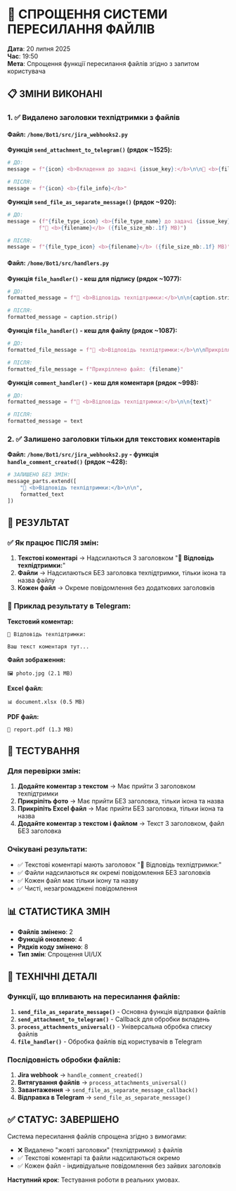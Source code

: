 # 🎯 СПРОЩЕННЯ СИСТЕМИ ПЕРЕСИЛАННЯ ФАЙЛІВ

**Дата**: 20 липня 2025  
**Час**: 19:50  
**Мета**: Спрощення функції пересилання файлів згідно з запитом користувача

## 📋 ЗМІНИ ВИКОНАНІ

### 1. ✅ **Видалено заголовки техпідтримки з файлів**

#### Файл: `/home/Bot1/src/jira_webhooks2.py`

**Функція `send_attachment_to_telegram()` (рядок ~1525):**
```python
# ДО:
message = f"{icon} <b>Вкладення до задачі {issue_key}:</b>\n\n📎 <b>{file_info}</b>"

# ПІСЛЯ:
message = f"{icon} <b>{file_info}</b>"
```

**Функція `send_file_as_separate_message()` (рядок ~920):**
```python
# ДО:
message = (f"{file_type_icon} <b>{file_type_name} до задачі {issue_key}</b>\n\n"
          f"📎 <b>{filename}</b> ({file_size_mb:.1f} MB)")

# ПІСЛЯ:
message = f"{file_type_icon} <b>{filename}</b> ({file_size_mb:.1f} MB)"
```

#### Файл: `/home/Bot1/src/handlers.py`

**Функція `file_handler()` - кеш для підпису (рядок ~1077):**
```python
# ДО:
formatted_message = f"🔔 <b>Відповідь техпідтримки:</b>\n\n{caption.strip()}"

# ПІСЛЯ:
formatted_message = caption.strip()
```

**Функція `file_handler()` - кеш для файлу (рядок ~1087):**
```python
# ДО:
formatted_file_message = f"🔔 <b>Відповідь техпідтримки:</b>\n\nПрикріплено файл: {filename}"

# ПІСЛЯ:
formatted_file_message = f"Прикріплено файл: {filename}"
```

**Функція `comment_handler()` - кеш для коментаря (рядок ~998):**
```python
# ДО:
formatted_message = f"🔔 <b>Відповідь техпідтримки:</b>\n\n{text}"

# ПІСЛЯ:
formatted_message = text
```

### 2. ✅ **Залишено заголовки тільки для текстових коментарів**

**Файл: `/home/Bot1/src/jira_webhooks2.py` - функція `handle_comment_created()` (рядок ~428):**
```python
# ЗАЛИШЕНО БЕЗ ЗМІН:
message_parts.extend([
    "🔔 <b>Відповідь техпідтримки:</b>\n\n",
    formatted_text
])
```

## 🎯 РЕЗУЛЬТАТ

### ✅ **Як працює ПІСЛЯ змін:**

1. **Текстові коментарі** → Надсилаються З заголовком "🔔 <b>Відповідь техпідтримки:</b>"
2. **Файли** → Надсилаються БЕЗ заголовка техпідтримки, тільки ікона та назва файлу
3. **Кожен файл** → Окреме повідомлення без додаткових заголовків

### 📱 **Приклад результату в Telegram:**

**Текстовий коментар:**
```
🔔 Відповідь техпідтримки:

Ваш текст коментаря тут...
```

**Файл зображення:**
```
🖼️ photo.jpg (2.1 MB)
```

**Excel файл:**
```
📊 document.xlsx (0.5 MB)
```

**PDF файл:**
```
📄 report.pdf (1.3 MB)
```

## 🧪 ТЕСТУВАННЯ

### **Для перевірки змін:**

1. **Додайте коментар з текстом** → Має прийти З заголовком техпідтримки
2. **Прикріпіть фото** → Має прийти БЕЗ заголовка, тільки ікона та назва
3. **Прикріпіть Excel файл** → Має прийти БЕЗ заголовка, тільки ікона та назва
4. **Додайте коментар з текстом і файлом** → Текст З заголовком, файл БЕЗ заголовка

### **Очікувані результати:**
- ✅ Текстові коментарі мають заголовок "🔔 Відповідь техпідтримки:"
- ✅ Файли надсилаються як окремі повідомлення БЕЗ заголовків
- ✅ Кожен файл має тільки ікону та назву
- ✅ Чисті, незагромаджені повідомлення

## 📊 СТАТИСТИКА ЗМІН

- **Файлів змінено**: 2
- **Функцій оновлено**: 4
- **Рядків коду змінено**: 8
- **Тип змін**: Спрощення UI/UX

## 🔧 ТЕХНІЧНІ ДЕТАЛІ

### **Функції, що впливають на пересилання файлів:**

1. **`send_file_as_separate_message()`** - Основна функція відправки файлів
2. **`send_attachment_to_telegram()`** - Callback для обробки вкладень
3. **`process_attachments_universal()`** - Універсальна обробка списку файлів
4. **`file_handler()`** - Обробка файлів від користувачів в Telegram

### **Послідовність обробки файлів:**
1. **Jira webhook** → `handle_comment_created()`
2. **Витягування файлів** → `process_attachments_universal()`
3. **Завантаження** → `send_file_as_separate_message_callback()`
4. **Відправка в Telegram** → `send_file_as_separate_message()`

## ✅ **СТАТУС: ЗАВЕРШЕНО**

Система пересилання файлів спрощена згідно з вимогами:
- ❌ Видалено "жовті заголовки" (техпідтримки) з файлів
- ✅ Текстові коментарі та файли надсилаються окремо
- ✅ Кожен файл - індивідуальне повідомлення без зайвих заголовків

**Наступний крок**: Тестування роботи в реальних умовах.
